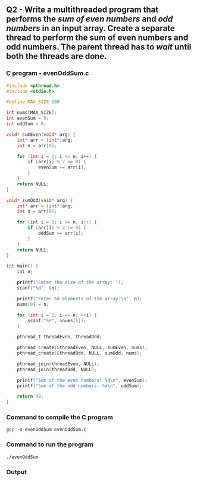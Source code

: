 ## Q2 - Write a multithreaded program that performs the _sum of even numbers_ and _odd numbers_ in an input array. Create a separate thread to perform the sum of even numbers and odd numbers. The parent thread has to _wait_ until both the threads are done.

### C program - **evenOddSum.c**

```c
#include <pthread.h>
#include <stdio.h>

#define MAX_SIZE 100

int nums[MAX_SIZE];
int evenSum = 0;
int oddSum = 0;

void* sumEven(void* arg) {
    int* arr = (int*)arg;
    int n = arr[0];

    for (int i = 1; i <= n; i++) {
        if (arr[i] % 2 == 0) {
            evenSum += arr[i];
        }
    }
    return NULL;
}

void* sumOdd(void* arg) {
    int* arr = (int*)arg;
    int n = arr[0];

    for (int i = 1; i <= n; i++) {
        if (arr[i] % 2 != 0) {
            oddSum += arr[i];
        }
    }
    return NULL;
}

int main() {
    int n;

    printf("Enter the size of the array: ");
    scanf("%d", &n);

    printf("Enter %d elements of the array:\n", n);
    nums[0] = n;

    for (int i = 1; i <= n; ++i) {
        scanf("%d", &nums[i]);
    }

    pthread_t threadEven, threadOdd;

    pthread_create(&threadEven, NULL, sumEven, nums);
    pthread_create(&threadOdd, NULL, sumOdd, nums);

    pthread_join(threadEven, NULL);
    pthread_join(threadOdd, NULL);

    printf("Sum of the even numbers: %d\n", evenSum);
    printf("Sum of the odd numbers: %d\n", oddSum);

    return 49;
}
```

### Command to compile the C program
```
gcc -o evenOddSum evenOddSum.c
```

### Command to run the program
```
./evenOddSum
```

### Output

